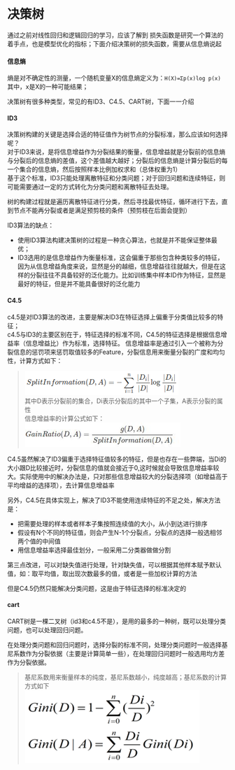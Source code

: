 决策树
====
通过之前对线性回归和逻辑回归的学习，应该了解到 损失函数是研究一个算法的着手点，也是模型优化的指标；下面介绍决策树的损失函数，需要从信息熵说起

#### 信息熵 ####
熵是对不确定性的测量，一个随机变量X的信息熵定义为：```H(X)=Σp(x)log p(x)``` 其中，x是X的一种可能结果；

决策树有很多种类型，常见的有ID3、C4.5、CART树，下面一一介绍

#### ID3 ####
决策树构建的关键是选择合适的特征值作为树节点的分裂标准，那么应该如何选择呢？<br>
对于ID3来说，是将信息增益作为分裂结果的衡量，信息增益就是分裂前的信息熵与分裂后的信息熵的差值，这个差值越大越好；分裂后的信息熵是计算分裂后的每一个集合的信息熵，然后按照样本比例加权求和（总体权重为1）<br>
基于这个标准，ID3只能处理离散特征和分类问题；对于回归问题和连续特征，则可能需要通过一定的方式转化为分类问题和离散特征去处理。

树的构建过程就是遍历离散特征进行分类，然后寻找最优特征，循环进行下去，直到节点不能再分裂或者是满足预剪枝的条件（预剪枝在后面会提到）

ID3算法的缺点：
- 使用ID3算法构建决策树的过程是一种贪心算法，也就是并不能保证整体最优；
- ID3选用的是信息增益作为衡量标准，这会偏重于那些包含种类较多的特征，因为从信息增益角度来说，显然是分的越细，信息增益往往就越大，但是在这样的分裂往往不具备较好的泛化能力。比如训练集中样本ID作为特征，显然是最好的特征，但是并不能具备很好的泛化能力

#### C4.5 ####
c4.5是对ID3算法的改进，主要是解决ID3在特征选择上偏重于分类值比较多的特征；<br>
c4.5与ID3的主要区别在于，特征选择的标准不同，C4.5的特征选择是根据信息增益率（信息增益比）作为标准，选择特征。
信息增益率是通过引入一个被称为分裂信息的惩罚项来惩罚取值较多的Feature，分裂信息用来衡量分裂的广度和均匀性，计算方式如下：
>![分裂信息计算公式](/docs/ml/images/6-1.jpg) <br>
其中D表示分裂前的集合，Di表示分裂后的其中一个子集，A表示分裂的属性<br>
信息增益率的计算公式如下：<br>
![信息增益率](/docs/ml/images/6-2.jpg)

C4.5虽然解决了ID3偏重于选择特征值较多的特征，但是也存在一些弊端，当Di的大小跟D比较接近时，分裂信息的值就会接近于0,这时候就会导致信息增益率较大。实际使用中的解决办法是，只对那些信息增益较大的分裂选择项（如增益高于平均增益的选择项），去计算信息增益率

另外，C4.5在具体实现上，解决了ID3不能使用连续特征的不足之处，解决方法是：
- 把需要处理的样本或者样本子集按照连续值的大小，从小到达进行排序
- 假设有N个不同的特征值，则会产生N-1个分裂点，分裂点的选择一般选相邻两个值的中间值
- 用信息增益率选择最佳划分，一般采用二分类器做做分割

第三点改进，可以对缺失值进行处理，针对缺失值，可以根据其他样本赋予默认值，如：取平均值，取出现次数最多的值，或者是一些加权计算的方法

但是C4.5仍然只能解决分类问题，这是由于特征选择的标准决定的

#### cart ####
CART树是一棵二叉树（id3和c4.5不是），是用的最多的一种树，既可以处理分类问题，也可以处理回归问题。

在处理分类问题和回归问题时，选择分裂的标准不同，处理分类问题时一般选择基尼系数作为分裂依据（主要是计算简单一些），在处理回归问题时一般选用均方差作为分裂依据。
>基尼系数用来衡量样本的纯度，基尼系数越小，纯度越高；基尼系数的计算方式如下<br>
![基尼系数计算方式](/docs/ml/images/6-3.jpg)
